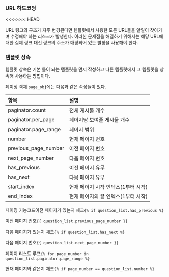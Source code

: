 ### URL 하드코딩
<<<<<<< HEAD

URL 링크의 구조가 자주 변경된다면 템플릿에서 사용한 모든 URL들을 일일이 찾아가며 수정해야 하는 리스크가 발생한다. 
이러한 문제점을 해결하기 위해서는 해당 URL에 대한 실제 링크 대신 링크의 주소가 매핑되어 있는 별칭을 사용해야 한다.

### 템플릿 상속

템플릿 상속은 기본 틀이 되는 템플릿을 먼저 작성하고 다른 템플릿에서 그 템플릿을 상속해 사용하는 방법이다.



페이징 객체 `page_obj`에는 다음과 같은 속성들이 있다.

| 항목                 | 설명                                |
| :------------------- | :---------------------------------- |
| paginator.count      | 전체 게시물 개수                    |
| paginator.per_page   | 페이지당 보여줄 게시물 개수         |
| paginator.page_range | 페이지 범위                         |
| number               | 현재 페이지 번호                    |
| previous_page_number | 이전 페이지 번호                    |
| next_page_number     | 다음 페이지 번호                    |
| has_previous         | 이전 페이지 유무                    |
| has_next             | 다음 페이지 유무                    |
| start_index          | 현재 페이지 시작 인덱스(1부터 시작) |
| end_index            | 현재 페이지의 끝 인덱스(1부터 시작) |

페이징 기능코드이전 페이지가 있는지 체크`{% if question_list.has_previous %}`

이전 페이지 번호`{{ question_list.previous_page_number }}`

다음 페이지가 있는지 체크`{% if question_list.has_next %}`

다음 페이지 번호`{{ question_list.next_page_number }}`

페이지 리스트 루프`{% for page_number in question_list.paginator.page_range %}`

현재 페이지와 같은지 체크`{% if page_number == question_list.number %}`

